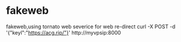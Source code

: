 # fakeweb
fakeweb,using tornato web severice for web re-direct
curl -X POST -d '{"keyl":"https://acg.rip/"}' http://myvpsip:8000
